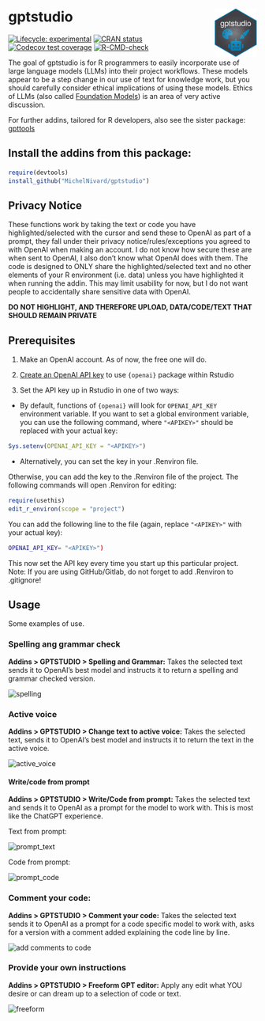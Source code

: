 
<!-- README.md is generated from README.Rmd. Please edit that file -->

# gptstudio <img src="man/figures/logo.png" align="right" height="98"/>

<!-- badges: start -->

[![Lifecycle:
experimental](https://img.shields.io/badge/lifecycle-experimental-orange.svg)](https://lifecycle.r-lib.org/articles/stages.html#experimental)
[![CRAN
status](https://www.r-pkg.org/badges/version/GPTstudio)](https://CRAN.R-project.org/package=GPTstudio)
[![Codecov test
coverage](https://codecov.io/gh/JamesHWade/GPTstudio/branch/main/graph/badge.svg)](https://app.codecov.io/gh/JamesHWade/GPTstudio?branch=main)
[![R-CMD-check](https://github.com/MichelNivard/gptstudio/actions/workflows/R-CMD-check.yaml/badge.svg)](https://github.com/MichelNivard/gptstudio/actions/workflows/R-CMD-check.yaml)

<!-- badges: end -->

The goal of gptstudio is for R programmers to easily incorporate use of
large language models (LLMs) into their project workflows. These models
appear to be a step change in our use of text for knowledge work, but
you should carefully consider ethical implications of using these
models. Ethics of LLMs (also called [Foundation
Models](https://arxiv.org/abs/2108.07258)) is an area of very active
discussion.

For further addins, tailored for R developers, also see the sister
package: [gpttools](https://jameshwade.github.io/gpttools/)

## Install the addins from this package:

``` r
require(devtools)
install_github("MichelNivard/gptstudio")
```

## Privacy Notice

These functions work by taking the text or code you have
highlighted/selected with the cursor and send these to OpenAI as part of
a prompt, they fall under their privacy notice/rules/exceptions you
agreed to with OpenAI when making an account. I do not know how secure
these are when sent to OpenAI, I also don’t know what OpenAI does with
them. The code is designed to ONLY share the highlighted/selected text
and no other elements of your R environment (i.e. data) unless you have
highlighted it when running the addin. This may limit usability for now,
but I do not want people to accidentally share sensitive data with
OpenAI.

**DO NOT HIGHLIGHT, AND THEREFORE UPLOAD, DATA/CODE/TEXT THAT SHOULD
REMAIN PRIVATE**

## Prerequisites

1.  Make an OpenAI account. As of now, the free one will do.

2.  [Create an OpenAI API key](https://beta.openai.com/account/api-keys)
    to use `{openai}` package within Rstudio

3.  Set the API key up in Rstudio in one of two ways:

- By default, functions of `{openai}` will look for `OPENAI_API_KEY`
  environment variable. If you want to set a global environment
  variable, you can use the following command, where `"<APIKEY>"` should
  be replaced with your actual key:

``` r
Sys.setenv(OPENAI_API_KEY = "<APIKEY>")
```

- Alternatively, you can set the key in your .Renviron file.

Otherwise, you can add the key to the .Renviron file of the project. The
following commands will open .Renviron for editing:

``` r
require(usethis)
edit_r_environ(scope = "project")
```

You can add the following line to the file (again, replace `"<APIKEY>"`
with your actual key):

``` bash
OPENAI_API_KEY= "<APIKEY>")
```

This now set the API key every time you start up this particular
project. Note: If you are using GitHub/Gitlab, do not forget to add
.Renviron to .gitignore!

## Usage

Some examples of use.

### Spelling ang grammar check

**Addins \> GPTSTUDIO \> Spelling and Grammar:** Takes the selected text
sends it to OpenAI’s best model and instructs it to return a spelling
and grammar checked version.

![spelling](https://raw.githubusercontent.com/MichelNivard/gptstudio/main/media/spelling.gif)

### Active voice

**Addins \> GPTSTUDIO \> Change text to active voice:** Takes the
selected text, sends it to OpenAI’s best model and instructs it to
return the text in the active voice.

![active_voice](https://raw.githubusercontent.com/MichelNivard/gptstudio/main/media/active_voice.gif)

#### Write/code from prompt

**Addins \> GPTSTUDIO \> Write/Code from prompt:** Takes the selected
text and sends it to OpenAI as a prompt for the model to work with. This
is most like the ChatGPT experience.

Text from prompt:

![prompt_text](https://raw.githubusercontent.com/MichelNivard/gptstudio/main/media/prompt_text.gif)

Code from prompt:

![prompt_code](https://raw.githubusercontent.com/MichelNivard/gptstudio/main/media/prompt_code.gif)

### Comment your code:

**Addins \> GPTSTUDIO \> Comment your code:** Takes the selected text
sends it to OpenAI as a prompt for a code specific model to work with,
asks for a version with a comment added explaining the code line by
line.

![add comments to
code](https://raw.githubusercontent.com/MichelNivard/gptstudio/main/media/comments.gif)

### Provide your own instructions

**Addins \> GPTSTUDIO \> Freeform GPT editor:** Apply any edit what YOU
desire or can dream up to a selection of code or text.

![freeform](https://raw.githubusercontent.com/MichelNivard/gptstudio/main/media/hugo2.gif)
